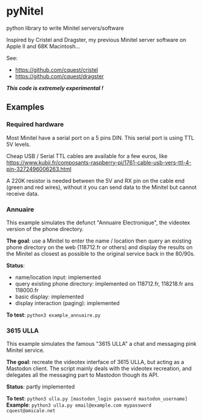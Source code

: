 # pyNitel
python library to write Minitel servers/software

Inspired by Cristel and Dragster, my previous Minitel server software on Apple II and 68K Macintosh...

See:
- https://github.com/cquest/cristel
- https://github.com/cquest/dragster

***This code is extremely experimental !***

## Examples

### Required hardware

Most Minitel have a serial port on a 5 pins DIN. This serial port is using TTL 5V levels.

Cheap USB / Serial TTL cables are available for a few euros, like https://www.kubii.fr/composants-raspberry-pi/1761-cable-usb-vers-ttl-4-pin-3272496006263.html

A 220K resistor is needed between the 5V and RX pin on the cable end (green and red wires), without it you can send data to the Minitel but cannot receive data.


### Annuaire

This example simulates the defunct "Annuaire Electronique", the videotex version of the phone directory.

**The goal**: use a Minitel to enter the name / location then query an existing phone directory on the web (118712.fr or others) and display the results on the Minitel as closest as possible to the original service back in the 80/90s.

**Status**:
- name/location input: implemented
- query existing phone directory: implemented on 118712.fr, 118218.fr ans 118000.fr
- basic display: implemented
- display interaction (paging): implemented

**To test**: `python3 example_annuaire.py`


### 3615 ULLA

This example simulates the famous "3615 ULLA" a chat and messaging pink Minitel service.

**The goal**: recreate the videotex interface of 3615 ULLA, but acting as a Mastodon client. The script mainly deals with the videotex recreation, and delegates all the messaging part to Mastodon though its API.

**Status**: partly implemented

**To test**: `python3 ulla.py [mastodon_login password mastodon_username]`
**Example**: `python3 ulla.py email@example.com mypassword cquest@amicale.net`
